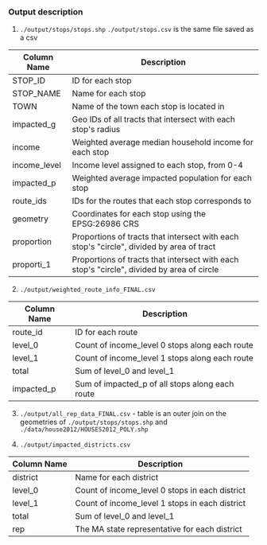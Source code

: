 ### Output description

1. `./output/stops/stops.shp`
   `./output/stops.csv` is the same file saved as a csv

| Column Name    | Description                                                                                |
| -------------- | ------------------------------------------------------------------------------------------ |
| STOP_ID        | ID for each stop                                             							  |
| STOP_NAME      | Name for each stop                                           							  |
| TOWN           | Name of the town each stop is located in                     							  |
| impacted_g     | Geo IDs of all tracts that intersect with each stop's radius 							  |
| income         | Weighted average median household income for each stop      							  	  |
| income_level   | Income level assigned to each stop, from 0-4                 							  |
| impacted_p     | Weighted average impacted population for each stop           							  |
| route_ids      | IDs for the routes that each stop corresponds to             							  |
| geometry       | Coordinates for each stop using the EPSG:26986 CRS                                         |
| proportion     | Proportions of tracts that intersect with each stop's "circle", divided by area of tract   |
| proporti_1     | Proportions of tracts that intersect with each stop's "circle", divided by area of circle  |

2. `./output/weighted_route_info_FINAL.csv`

| Column Name      | Description                                                  |
| ---------------- | ------------------------------------------------------------ |
| route_id         | ID for each route                                            |
| level_0          | Count of income_level 0 stops along each route               |
| level_1          | Count of income_level 1 stops along each route               |
| total            | Sum of level_0 and level_1                                   |
| impacted_p       | Sum of impacted_p of all stops along each route              |

3. `./output/all_rep_data_FINAL.csv` - table is an outer join on the geometries of `./output/stops/stops.shp` and `./data/house2012/HOUSES2012_POLY.shp`

4. `./output/impacted_districts.csv`

| Column Name      | Description                                                  |
| ---------------- | ------------------------------------------------------------ |
| district         | Name for each district                                       |
| level_0          | Count of income_level 0 stops in each district               |
| level_1          | Count of income_level 1 stops in each district               |
| total            | Sum of level_0 and level_1                                   |
| rep              | The MA state representative for each district                |